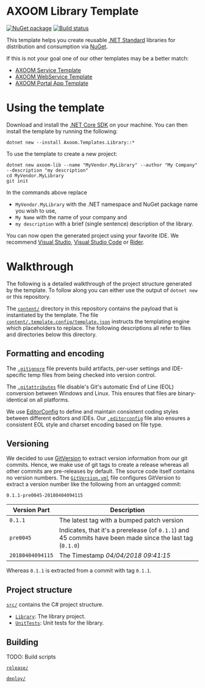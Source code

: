 # AXOOM Library Template

[![NuGet package](https://img.shields.io/nuget/v/Axoom.Templates.Library.svg)](https://www.nuget.org/packages/Axoom.Templates.Library/)
[![Build status](https://img.shields.io/appveyor/ci/AXOOM/templates-library.svg)](https://ci.appveyor.com/project/AXOOM/templates-library)

This template helps you create reusable [.NET Standard](https://docs.microsoft.com/dotnet/standard/net-standard) libraries for distribution and consumption via [NuGet](http://nuget.org/).

If this is not your goal one of our other templates may be a better match:
- [AXOOM Service Template](https://github.com/AXOOM/Templates.Service)
- [AXOOM WebService Template](https://github.com/AXOOM/Templates.WebService)
- [AXOOM Portal App Template](https://github.com/AXOOM/Templates.PortalApp)


# Using the template

Download and install the [.NET Core SDK](https://www.microsoft.com/net/download) on your machine. You can then install the template by running the following:

    dotnet new --install Axoom.Templates.Library::*

To use the template to create a new project:

    dotnet new axoom-lib --name "MyVendor.MyLibrary" --author "My Company" --description "my description"
    cd MyVendor.MyLibrary
    git init

In the commands above replace
- `MyVendor.MyLibrary` with the .NET namespace and NuGet package name you wish to use,
- `My Name` with the name of your company and
- `my description` with a brief (single sentence) description of the library.

You can now open the generated project using your favorite IDE. We recommend [Visual Studio](https://www.visualstudio.com/downloads/), [Visual Studio Code](https://code.visualstudio.com/Download) or [Rider](https://www.jetbrains.com/rider/).


# Walkthrough

The following is a detailed walkthrough of the project structure generated by the template. To follow along you can either use the output of `dotnet new` or this repository.

The [`content/`](content/) directory in this repository contains the payload that is instantiated by the template. The file [`content/.template.config/template.json`](content/.template.config/template.json) instructs the templating engine which placeholders to replace. The following descriptions all refer to files and directories below this directory.

## Formatting and encoding

The [`.gitignore`](content/.gitignore) file prevents build artifacts, per-user settings and IDE-specific temp files from being checked into version control.

The [`.gitattributes`](content/.gitattributes) file disable's Git's automatic End of Line (EOL) conversion between Windows and Linux. This ensures that files are binary-identical on all platforms.

We use [EditorConfig](http://editorconfig.org/) to define and maintain consistent coding styles between different editors and IDEs. Our [`.editorconfig`](content/.editorconfig) file also ensures a consistent EOL style and charset encoding based on file type.

## Versioning

We decided to use [GitVersion](http://gitversion.readthedocs.io/) to extract version information from our git commits. 
Hence, we make use of git tags to create a release whereas all other commits are pre-releases by default. The source code itself contains no version numbers.
The [`GitVersion.yml`](content/GitVersion.yml) file configures GitVersion to extract a version number like the following from an untagged commit:
```
0.1.1-pre0045-20180404094115
```
| Version Part     | Description                                                                                               |
| ---------------- | --------------------------------------------------------------------------------------------------------- |
| `0.1.1`          | The latest tag with a bumped patch version                                                                |
| `pre0045`        | Indicates, that it's a prerelease (of `0.1.1`) and 45 commits have been made since the last tag (`0.1.0`) |
| `20180404094115` | The Timestamp _04/04/2018 09:41:15_                                                                       |

Whereas `0.1.1` is extracted from a commit with tag `0.1.1`.

## Project structure

[`src/`](content/src/) contains the C# project structure.

- [`Library`](content/src/Library/): The library project.
- [`UnitTests`](content/src/UnitTests/): Unit tests for the library.

## Building

TODO: Build scripts

[`release/`](content/release/)

[`deploy/`](content/deploy/)
